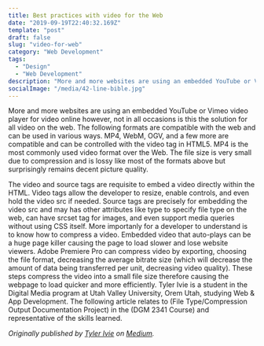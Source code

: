 ```yaml
---
title: Best practices with video for the Web
date: "2019-09-19T22:40:32.169Z"
template: "post"
draft: false
slug: "video-for-web"
category: "Web Development"
tags:
  - "Design"
  - "Web Development"
description: "More and more websites are using an embedded YouTube or Vimeo video player for video online however, not in all occasions is this the solution for all video on the web. The following formats are compatible with the web and can be used in various ways."
socialImage: "/media/42-line-bible.jpg"
---
```


More and more websites are using an embedded YouTube or Vimeo video player for video online however, not in all occasions is this the solution for all video on the web. The following formats are compatible with the web and can be used in various ways.
MP4, WebM, OGV, and a few more are compatible and can be controlled with the video tag in HTML5.
MP4 is the most commonly used video format over the Web. The file size is very small due to compression and is lossy like most of the formats above but surprisingly remains decent picture quality.

The video and source tags are requisite to embed a video directly within the HTML. Video tags allow the developer to resize, enable controls, and even hold the video src if needed. Source tags are precisely for embedding the video src and may has other attributes like type to specify file type on the web, can have srcset tag for images, and even support media queries without using CSS itself.
More importanly for a developer to understand is to know how to compress a video. Embedded video that auto-plays can be a huge page killer causing the page to load slower and lose website viewers. Adobe Premiere Pro can compress video by exporting, choosing the file format, decreasing the average bitrate size (which will decrease the amount of data being transferred per unit, decreasing video quality). These steps compress the video into a small file size therefore causing the webpage to load quicker and more efficiently.
Tyler Ivie is a student in the Digital Media program at Utah Valley University, Orem Utah, studying Web & App Development. The following article relates to (File Type/Compression Output Documentation Project) in the (DGM 2341 Course) and representative of the skills learned.


*Originally published by [Tyler Ivie](http://theiviedesign.com/) on [Medium](https://medium.com/@tsivie/best-practices-with-video-for-the-web-1a159eea3b13?source=friends_link&sk=3cf4d59c8c86cec41cfedad8da8a5862).*